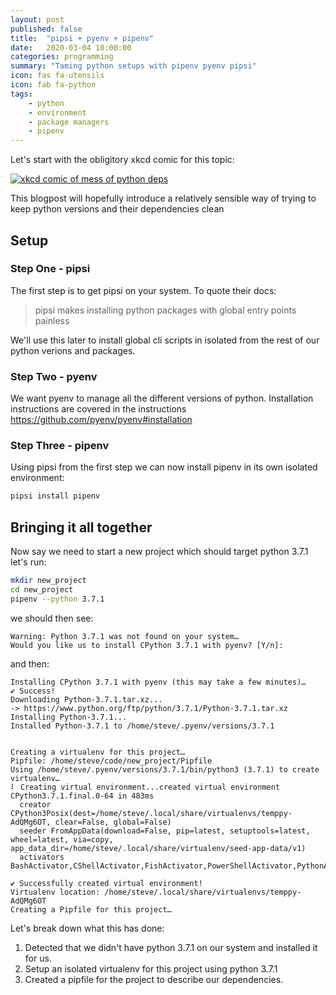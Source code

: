 ```yaml
---
layout: post
published: false
title:  "pipsi + pyenv + pipenv"
date:   2020-03-04 10:00:00
categories: programming
summary: "Taming python setups with pipenv pyenv pipsi"
icon: fas fa-utensils
icon: fab fa-python
tags:
    - python
    - environment
    - package managers
    - pipenv
---
```

Let's start with the obligitory xkcd comic for this topic:

[![xkcd comic of mess of python deps](https://imgs.xkcd.com/comics/python_environment.png)](https://xkcd.com/1987/)

This blogpost will hopefully introduce a relatively sensible
way of trying to keep python versions and their dependencies clean


## Setup

### Step One - pipsi
The first step is to get pipsi on your system. To quote their
docs:

> pipsi makes installing python packages with global entry points painless

We'll use this later to install global cli scripts in isolated 
from the rest of our python verions and packages.

### Step Two - pyenv
We want pyenv to manage all the different versions of python.
Installation instructions are covered in the instructions
https://github.com/pyenv/pyenv#installation


### Step Three - pipenv
Using pipsi from the first step we can now install pipenv in its own isolated
environment:

```bash
pipsi install pipenv
```

## Bringing it all together
Now say we need to start a new project which should target python
3.7.1 let's run:

```bash
mkdir new_project
cd new_project
pipenv --python 3.7.1
```
we should then see:
```
Warning: Python 3.7.1 was not found on your system…
Would you like us to install CPython 3.7.1 with pyenv? [Y/n]: 
```

and then:

```
Installing CPython 3.7.1 with pyenv (this may take a few minutes)…
✔ Success! 
Downloading Python-3.7.1.tar.xz...
-> https://www.python.org/ftp/python/3.7.1/Python-3.7.1.tar.xz
Installing Python-3.7.1...
Installed Python-3.7.1 to /home/steve/.pyenv/versions/3.7.1


Creating a virtualenv for this project…
Pipfile: /home/steve/code/new_project/Pipfile
Using /home/steve/.pyenv/versions/3.7.1/bin/python3 (3.7.1) to create virtualenv…
⠇ Creating virtual environment...created virtual environment CPython3.7.1.final.0-64 in 483ms
  creator CPython3Posix(dest=/home/steve/.local/share/virtualenvs/temppy-AdQMg6OT, clear=False, global=False)
  seeder FromAppData(download=False, pip=latest, setuptools=latest, wheel=latest, via=copy, app_data_dir=/home/steve/.local/share/virtualenv/seed-app-data/v1)
  activators BashActivator,CShellActivator,FishActivator,PowerShellActivator,PythonActivator,XonshActivator

✔ Successfully created virtual environment! 
Virtualenv location: /home/steve/.local/share/virtualenvs/temppy-AdQMg6OT
Creating a Pipfile for this project…

```

Let's break down what this has done:

1. Detected that we didn't have python 3.7.1 on our system and installed it for us.
2. Setup an isolated virtualenv for this project using python 3.7.1
3. Created a pipfile for the project to describe our dependencies.
